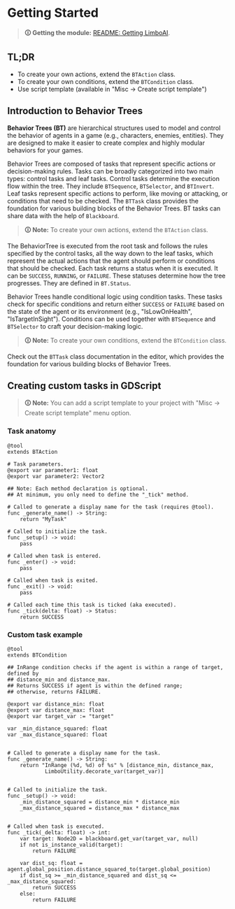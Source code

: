 # Getting Started

> **🛈 Getting the module:** [README: Getting LimboAI](../README.md#getting-limboai).


## TL;DR

- To create your own actions, extend the `BTAction` class.
- To create your own conditions, extend the `BTCondition` class.
- Use script template (available in "Misc → Create script template")


## Introduction to Behavior Trees

**Behavior Trees (BT)** are hierarchical structures used to model and control the behavior of agents in a game (e.g., characters, enemies, entities). They are designed to make it easier to create complex and highly modular behaviors for your games.

Behavior Trees are composed of tasks that represent specific actions or decision-making rules. Tasks can be broadly categorized into two main types: control tasks and leaf tasks. Control tasks determine the execution flow within the tree. They include `BTSequence`, `BTSelector`, and `BTInvert`. Leaf tasks represent specific actions to perform, like moving or attacking, or conditions that need to be checked. The `BTTask` class provides the foundation for various building blocks of the Behavior Trees. BT tasks can share data with the help of `Blackboard`.

> **🛈 Note:** To create your own actions, extend the `BTAction` class.

The BehaviorTree is executed from the root task and follows the rules specified by the control tasks, all the way down to the leaf tasks, which represent the actual actions that the agent should perform or conditions that should be checked. Each task returns a status when it is executed. It can be `SUCCESS`, `RUNNING`, or `FAILURE`. These statuses determine how the tree progresses. They are defined in `BT.Status`.

Behavior Trees handle conditional logic using condition tasks. These tasks check for specific conditions and return either `SUCCESS` or `FAILURE` based on the state of the agent or its environment (e.g., "IsLowOnHealth", "IsTargetInSight"). Conditions can be used together with `BTSequence` and `BTSelector` to craft your decision-making logic.

>**🛈 Note:** To create your own conditions, extend the `BTCondition` class.

Check out the `BTTask` class documentation in the editor, which provides the foundation for various building blocks of Behavior Trees.

## Creating custom tasks in GDScript

>**🛈 Note:** You can add a script template to your project with "Misc → Create script template" menu option.

### Task anatomy
```gdscript
@tool
extends BTAction

# Task parameters.
@export var parameter1: float
@export var parameter2: Vector2

## Note: Each method declaration is optional.
## At minimum, you only need to define the "_tick" method.

# Called to generate a display name for the task (requires @tool).
func _generate_name() -> String:
    return "MyTask"

# Called to initialize the task.
func _setup() -> void:
    pass

# Called when task is entered.
func _enter() -> void:
    pass

# Called when task is exited.
func _exit() -> void:
    pass

# Called each time this task is ticked (aka executed).
func _tick(delta: float) -> Status:
    return SUCCESS
```

### Custom task example

```gdscript
@tool
extends BTCondition

## InRange condition checks if the agent is within a range of target, defined by
## distance_min and distance_max.
## Returns SUCCESS if agent is within the defined range;
## otherwise, returns FAILURE.

@export var distance_min: float
@export var distance_max: float
@export var target_var := "target"

var _min_distance_squared: float
var _max_distance_squared: float


# Called to generate a display name for the task.
func _generate_name() -> String:
	return "InRange (%d, %d) of %s" % [distance_min, distance_max,
			LimboUtility.decorate_var(target_var)]


# Called to initialize the task.
func _setup() -> void:
	_min_distance_squared = distance_min * distance_min
	_max_distance_squared = distance_max * distance_max


# Called when task is executed.
func _tick(_delta: float) -> int:
	var target: Node2D = blackboard.get_var(target_var, null)
	if not is_instance_valid(target):
		return FAILURE

	var dist_sq: float = agent.global_position.distance_squared_to(target.global_position)
	if dist_sq >= _min_distance_squared and dist_sq <= _max_distance_squared:
		return SUCCESS
	else:
		return FAILURE
```
